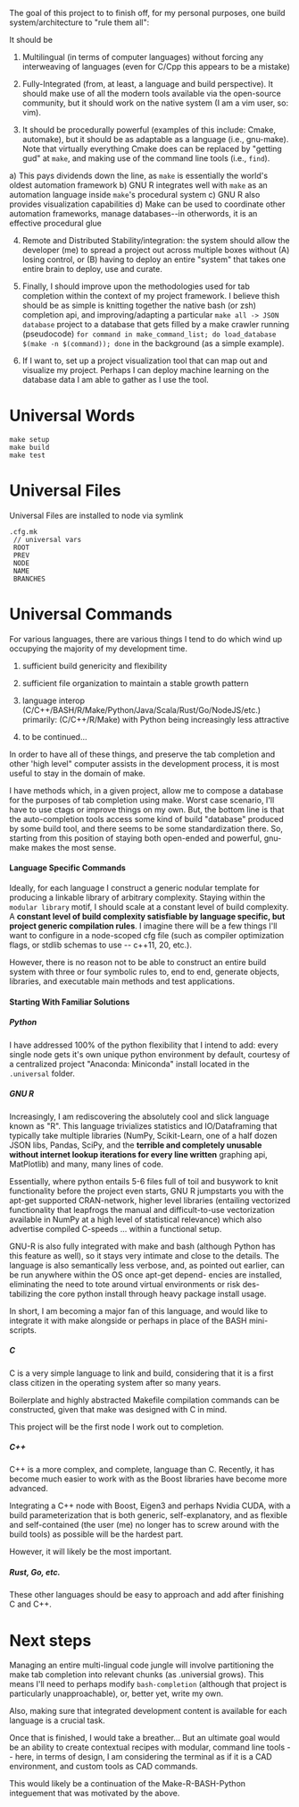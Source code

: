 The goal of this project to to finish off, for my personal purposes, one build system/architecture to "rule them all":

It should be 

1) Multilingual (in terms of computer languages) without forcing any interweaving of languages (even for C/Cpp this appears to be a mistake)

2) Fully-Integrated (from, at least, a language and build perspective).  It should make use of all the modern tools available via the open-source community, but it should work on the native system (I am a vim user, so: vim). 

3) It should be procedurally powerful (examples of this include: Cmake, automake), but it should be as adaptable as a language (i.e., gnu-make).  Note that virtually everything Cmake does can be replaced by "getting gud" at `make`, and making use of the command line tools (i.e., `find`). 
  
  a) This pays dividends down the line, as `make` is essentially the world's oldest automation framework
  b) GNU R integrates well with `make` as an automation language inside `make`'s procedural system
  c) GNU R also provides visualization capabilities
  d) Make can be used to coordinate other automation frameworks, manage databases--in otherwords, it is an effective procedural glue
  
4) Remote and Distributed Stability/integration: the system should allow the developer (me) to spread a project out across multiple boxes without (A) losing control, or (B) having to deploy an entire "system" that takes one entire brain to deploy, use and curate.

5) Finally, I should improve upon the methodologies used for tab completion within the context of my project framework.  I believe thish should be as simple is knitting together the native bash (or zsh) completion api, and improving/adapting a particular `make all -> JSON database` project to a database that gets filled by a make crawler running (pseudocode) `for command in make_command_list; do load_database $(make -n $(command)); done` in the background (as a simple example). 

6) If I want to, set up a project visualization tool that can map out and visualize my project.  Perhaps I can deploy machine learning on the database data I am able to gather as I use the tool. 

# Universal Words

```
make setup
make build
make test
```

# Universal Files

Universal Files are installed to node via symlink
```
.cfg.mk
 // universal vars
 ROOT
 PREV
 NODE
 NAME
 BRANCHES
```

# Universal Commands

For various languages, there are various things I tend to do which wind up occupying the
majority of my development time.

1) sufficient build genericity and flexibility

2) sufficient file organization to maintain a stable growth pattern

3) language interop (C/C++/BASH/R/Make/Python/Java/Scala/Rust/Go/NodeJS/etc.)
   primarily: (C/C++/R/Make) with Python being increasingly less attractive

4) to be continued...

In order to have all of these things, and preserve the tab completion and other 'high level"
computer assists in the development process, it is most useful to stay in the domain of make.

I have methods which, in a given project, allow me to compose a database for the purposes of
tab completion using make.  Worst case scenario, I'll have to use ctags or improve things on
my own.  But, the bottom line is that the auto-completion tools access some kind of build
"database" produced by some build tool, and there seems to be some standardization there.  So,
starting from this position of staying both open-ended and powerful, gnu-make makes the most
sense.


#### Language Specific Commands

Ideally, for each language I construct a generic nodular template for producing a linkable
library of arbitrary complexity.  Staying within the `modular library` motif, I should scale
at a constant level of build complexity.  A **constant level of build complexity satisfiable
by language specific, but project generic compilation rules**.  I imagine there will be a few
things I'll want to configure in a node-scoped cfg file (such as compiler optimization flags,
or stdlib schemas to use -- c++11, 20, etc.).

However, there is no reason not to be able to construct an entire build system with three or
four symbolic rules to, end to end, generate objects, libraries, and executable main methods
and test applications.

#### Starting With Familiar Solutions

##### Python

I have addressed 100% of the python flexibility that I intend to add: every single node gets
it's own unique python environment by default, courtesy of a centralized project
"Anaconda: Miniconda" install located in the `.universal` folder.

##### GNU R

Increasingly, I am rediscovering the absolutely cool and slick language known as "R".  This
language trivializes statistics and IO/Dataframing that typically take multiple libraries
(NumPy, Scikit-Learn, one of a half dozen JSON libs, Pandas, SciPy, and the **terrible and
completely unusable without internet lookup iterations for every line written** graphing api,
MatPlotlib) and many, many lines of code.

Essentially, where python entails 5-6 files full of toil and busywork to knit functionality
before the project even starts, GNU R jumpstarts you with the apt-get supported CRAN-network,
higher level libraries (entailing vectorized functionality that leapfrogs the manual and
difficult-to-use vectorization available in NumPy at a high level of statistical relevance)
which also advertise compiled C-speeds ... within a functional setup.

GNU-R is also fully integrated with make and bash (although Python has this feature as well),
so it stays very intimate and close to the details.  The language is also semantically less
verbose, and, as pointed out earlier, can be run anywhere within the OS once apt-get depend-
encies are installed, eliminating the need to tote around virtual environments or risk des-
tabilizing the core python install through heavy package install usage.

In short, I am becoming a major fan of this language, and would like to integrate it with
make alongside or perhaps in place of the BASH mini-scripts.

##### C

C is a very simple language to link and build, considering that it is a first class citizen
in the operating system after so many years.

Boilerplate and highly abstracted Makefile compilation commands can be constructed, given that
make was designed with C in mind.

This project will be the first node I work out to completion.

##### C++

C++ is a more complex, and complete, language than C.  Recently, it has become much easier to
work with as the Boost libraries have become more advanced.

Integrating a C++ node with Boost, Eigen3 and perhaps Nvidia CUDA, with a build parameterization
that is both generic, self-explanatory, and as flexible and self-contained (the user (me) no
longer has to screw around with the build tools) as possible will be the hardest part.

However, it will likely be the most important.

##### Rust, Go, etc.

These other languages should be easy to approach and add after finishing C and C++.


# Next steps

Managing an entire multi-lingual code jungle will involve partitioning the make tab completion
into relevant chunks (as .universial grows).  This means I'll need to perhaps modify
`bash-completion` (although that project is particularly unapproachable), or, better yet,
write my own.

Also, making sure that integrated development content is available for each language is a crucial
task.

Once that is finished, I would take a breather... But an ultimate goal would be an ability to create
contextual recipes with modular, command line tools -- here, in terms of design, I am considering the
terminal as if it is a CAD environment, and custom tools as CAD commands.

This would likely be a continuation of the Make-R-BASH-Python integuement that was motivated by the
above.



